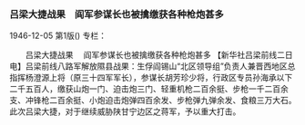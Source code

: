 ### 吕梁大捷战果　阎军参谋长也被擒缴获各种枪炮甚多

1946-12-05
第1版()
专栏：

　　吕梁大捷战果
  　阎军参谋长也被擒缴获各种枪炮甚多
    【新华社吕梁前线二日电】吕梁前线八路军解放隰县战果：生俘阎锡山“北区领导组”负责人兼晋西地区总指挥杨澄源上将（原三十四军军长），参谋长胡芳珍少将，行政区专员孙海承以下二千五百人，缴获山炮一门、迫击炮三门、轻重机枪二百余挺、步枪一千二百余支、冲锋枪二百余挺、小炮迫击炮弹四百余发、步枪弹九弹余发、食粮三万大石。此次吕梁大捷，对于继续威胁陕甘宁边区之蒋军，予以重大打击。
